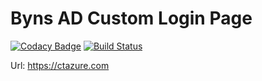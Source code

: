 # Byns AD Custom Login Page

[![Codacy Badge](https://api.codacy.com/project/badge/Grade/e16ab8f5aee84ef19709c9cebbb5871e)](https://app.codacy.com/app/iptecuico/byns-ad-login-page?utm_source=github.com&utm_medium=referral&utm_content=Codetecuico/byns-ad-login-page&utm_campaign=Badge_Grade_Settings)
[![Build Status](https://byns.visualstudio.com/Byns/_apis/build/status/Byns%20AD%20Login%20Page%20to%20Azure%20Storage?branchName=master)](https://byns.visualstudio.com/Byns/_build/latest?definitionId=4&branchName=master)


Url: https://ctazure.com

